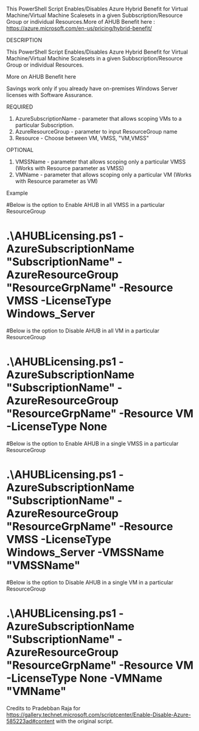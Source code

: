 This PowerShell Script Enables/Disables Azure Hybrid Benefit for Virtual Machine/Virtual Machine Scalesets in a given Subbscription/Resource Group or individual Resources.More of AHUB Benefit here : https://azure.microsoft.com/en-us/pricing/hybrid-benefit/

DESCRIPTION

This PowerShell Script Enables/Disables Azure Hybrid Benefit for Virtual Machine/Virtual Machine Scalesets in a given Subbscription/Resource Group or individual Resources.

More on AHUB Benefit here

Savings work only if you already have on-premises Windows Server licenses with Software Assurance.

REQUIRED

1. AzureSubscriptionName - parameter that allows scoping VMs to a particular  Subscription.
3. AzureResourceGroup - parameter to input ResourceGroup name
2. Resource - Choose between VM, VMSS, "VM,VMSS"

OPTIONAL

1. VMSSName - parameter that allows scoping only a particular VMSS (Works with Resource parameter as VMSS)
2. VMName - parameter that allows scoping only a particular VM (Works with Resource parameter as VM)

Example

#Below is the option to Enable AHUB in all VMSS in a particular ResourceGroup

# .\AHUBLicensing.ps1 -AzureSubscriptionName "SubscriptionName" -AzureResourceGroup "ResourceGrpName" -Resource VMSS -LicenseType Windows_Server     

#Below is the option to Disable AHUB in all VM in a particular ResourceGroup

# .\AHUBLicensing.ps1 -AzureSubscriptionName "SubscriptionName" -AzureResourceGroup "ResourceGrpName" -Resource VM -LicenseType None

#Below is the option to Enable AHUB in a single VMSS in a particular ResourceGroup

# .\AHUBLicensing.ps1 -AzureSubscriptionName "SubscriptionName" -AzureResourceGroup "ResourceGrpName" -Resource VMSS -LicenseType Windows_Server -VMSSName "VMSSName"

#Below is the option to Disable AHUB in a single VM in a particular ResourceGroup

# .\AHUBLicensing.ps1 -AzureSubscriptionName "SubscriptionName" -AzureResourceGroup "ResourceGrpName" -Resource VM -LicenseType None -VMName "VMName"



Credits to Pradebban Raja for https://gallery.technet.microsoft.com/scriptcenter/Enable-Disable-Azure-585223ad#content with the original script. 
